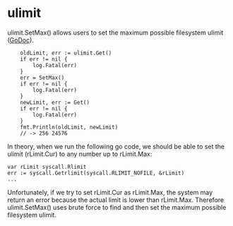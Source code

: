 # ulimit
ulimit.SetMax() allows users to set the maximum possible filesystem ulimit ([GoDoc](https://godoc.org/github.com/imclaren/ulimit)).

```
	oldLimit, err := ulimit.Get()
	if err != nil {
		log.Fatal(err)
	}
	err = SetMax()
	if err != nil {
		log.Fatal(err)
	}
	newLimit, err := Get()
	if err != nil {
		log.Fatal(err)
	}
	fmt.Println(oldLimit, newLimit)
	// -> 256 24576
```

In theory, when we run the following go code, we should be able to set the ulimit (rLimit.Cur) to any number up to rLimit.Max: 

```
var rLimit syscall.Rlimit
err := syscall.Getrlimit(syscall.RLIMIT_NOFILE, &rLimit)
...
```

Unfortunately, if we try to set rLimit.Cur as rLimit.Max, the system may return an error because the actual limit is lower than rLimit.Max.  Therefore ulimit.SetMax() uses brute force to find and then set the maximum possible filesystem ulimit.